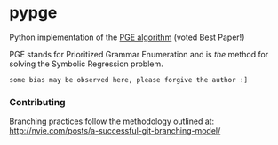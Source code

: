 # pypge

Python implementation of the [PGE algorithm](http://dl.acm.org/citation.cfm?id=2463486) (voted Best Paper!)

PGE stands for Prioritized Grammar Enumeration and is *the* method for solving the Symbolic Regression problem. 

`some bias may be observed here, please forgive the author :]`

### Contributing

Branching practices follow the methodology outlined at: http://nvie.com/posts/a-successful-git-branching-model/


